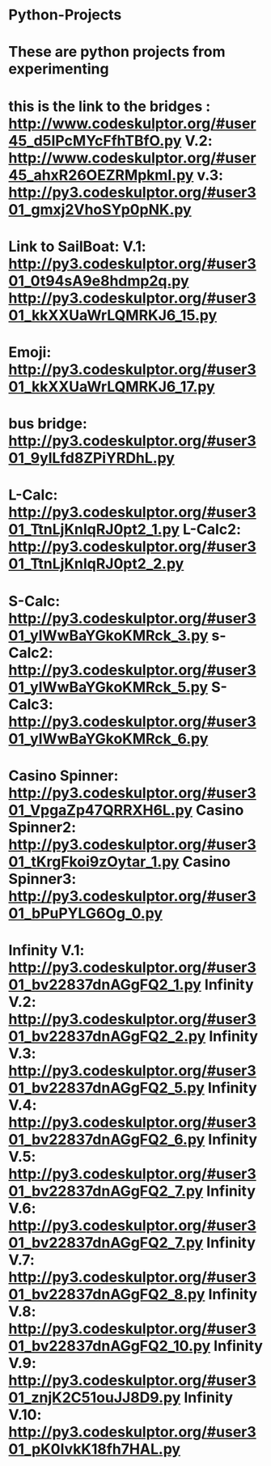 # Python-Projects
These are python projects from experimenting
============================================================================================
this is the link to the bridges :   http://www.codeskulptor.org/#user45_d5IPcMYcFfhTBfO.py
V.2: http://www.codeskulptor.org/#user45_ahxR26OEZRMpkmI.py
v.3: http://py3.codeskulptor.org/#user301_gmxj2VhoSYp0pNK.py
=============================================================================================
Link to SailBoat:
V.1:  http://py3.codeskulptor.org/#user301_0t94sA9e8hdmp2q.py
http://py3.codeskulptor.org/#user301_kkXXUaWrLQMRKJ6_15.py
=============================================================================
Emoji:
http://py3.codeskulptor.org/#user301_kkXXUaWrLQMRKJ6_17.py
=============================================================================
bus bridge:  http://py3.codeskulptor.org/#user301_9ylLfd8ZPiYRDhL.py
=============================================================================
L-Calc:  http://py3.codeskulptor.org/#user301_TtnLjKnIqRJ0pt2_1.py
L-Calc2: http://py3.codeskulptor.org/#user301_TtnLjKnIqRJ0pt2_2.py
=============================================================================
S-Calc: http://py3.codeskulptor.org/#user301_ylWwBaYGkoKMRck_3.py
s-Calc2: http://py3.codeskulptor.org/#user301_ylWwBaYGkoKMRck_5.py
S-Calc3: http://py3.codeskulptor.org/#user301_ylWwBaYGkoKMRck_6.py
=============================================================================
Casino Spinner: http://py3.codeskulptor.org/#user301_VpgaZp47QRRXH6L.py
Casino Spinner2: http://py3.codeskulptor.org/#user301_tKrgFkoi9zOytar_1.py
Casino Spinner3: http://py3.codeskulptor.org/#user301_bPuPYLG6Og_0.py
=============================================================================
Infinity V.1: 
http://py3.codeskulptor.org/#user301_bv22837dnAGgFQ2_1.py
Infinity V.2:
http://py3.codeskulptor.org/#user301_bv22837dnAGgFQ2_2.py
Infinity V.3:
http://py3.codeskulptor.org/#user301_bv22837dnAGgFQ2_5.py
Infinity V.4:
http://py3.codeskulptor.org/#user301_bv22837dnAGgFQ2_6.py
Infinity V.5:
http://py3.codeskulptor.org/#user301_bv22837dnAGgFQ2_7.py
Infinity V.6:
http://py3.codeskulptor.org/#user301_bv22837dnAGgFQ2_7.py
Infinity V.7:
http://py3.codeskulptor.org/#user301_bv22837dnAGgFQ2_8.py
Infinity V.8:
http://py3.codeskulptor.org/#user301_bv22837dnAGgFQ2_10.py
Infinity V.9:
http://py3.codeskulptor.org/#user301_znjK2C51ouJJ8D9.py
Infinity V.10:
http://py3.codeskulptor.org/#user301_pK0IvkK18fh7HAL.py
============================================================================
